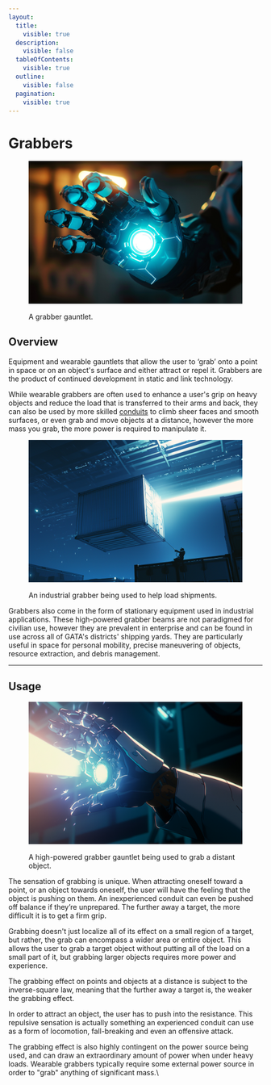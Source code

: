 ```yaml
---
layout:
  title:
    visible: true
  description:
    visible: false
  tableOfContents:
    visible: true
  outline:
    visible: false
  pagination:
    visible: true
---
```


# Grabbers

<figure><img src="../../.gitbook/assets/grabbers.png" alt=""><figcaption><p>A grabber gauntlet.</p></figcaption></figure>

## Overview

Equipment and wearable gauntlets that allow the user to ‘grab’ onto a point in space or on an object's surface and either attract or repel it. Grabbers are the product of continued development in static and link technology.

While wearable grabbers are often used to enhance a user's grip on heavy objects and reduce the load that is transferred to their arms and back, they can also be used by more skilled [conduits](links.md#conduits) to climb sheer faces and smooth surfaces, or even grab and move objects at a distance, however the more mass you grab, the more power is required to manipulate it.

<figure><img src="../../.gitbook/assets/grabbers-8787.png" alt="" width="563"><figcaption><p>An industrial grabber being used to help load shipments.</p></figcaption></figure>

Grabbers also come in the form of stationary equipment used in industrial applications. These high-powered grabber beams are not paradigmed for civilian use, however they are prevalent in enterprise and can be found in use across all of GATA's districts' shipping yards. They are particularly useful in space for personal mobility, precise maneuvering of objects, resource extraction, and debris management.

***

## Usage

<figure><img src="../../.gitbook/assets/grabbers-322.png" alt="" width="563"><figcaption><p>A high-powered grabber gauntlet being used to grab a distant object.</p></figcaption></figure>

The sensation of grabbing is unique. When attracting oneself toward a point, or an object towards oneself, the user will have the feeling that the object is pushing on them. An inexperienced conduit can even be pushed off balance if they’re unprepared. The further away a target, the more difficult it is to get a firm grip.

Grabbing doesn't just localize all of its effect on a small region of a target, but rather, the grab can encompass a wider area or entire object. This allows the user to grab a target object without putting all of the load on a small part of it, but grabbing larger objects requires more power and experience.

The grabbing effect on points and objects at a distance is subject to the inverse-square law, meaning that the further away a target is, the weaker the grabbing effect.

In order to attract an object, the user has to push into the resistance. This repulsive sensation is actually something an experienced conduit can use as a form of locomotion, fall-breaking and even an offensive attack.

The grabbing effect is also highly contingent on the power source being used, and can draw an extraordinary amount of power when under heavy loads. Wearable grabbers typically require some external power source in order to "grab" anything of significant mass.\
